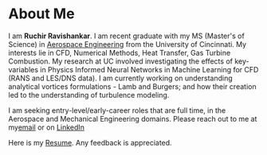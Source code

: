 
<!--[Projects](./another-page.html).-->

# About Me

I am <b>Ruchir Ravishankar</b>. I am recent graduate with my MS (Master's of Science) in <u>Aerospace Engineering</u> from the University of Cincinnati. My interests lie in CFD, Numerical Methods, Heat Transfer, Gas Turbine Combustion. My research at UC involved investigating the effects of key-variables in Physics Informed Neural Networks in Machine Learning for CFD (RANS and LES/DNS data). I am currently working on understanding analytical vortices formulations - Lamb and Burgers; and how their creation led to the understanding of turbulence modeling.

I am seeking entry-level/early-career roles that are full time, in the Aerospace and Mechanical Engineering domains. Please reach out to me at my[email](mailto:ravishankarruchir@gmail.com) or on [LinkedIn](linkedin)

Here is my [Resume](./assets/files/RuchirRavishankar_resume.pdf). Any feedback is appreciated.

<!--## Header 2

> This is a blockquote following a header.
>
> When something is important enough, you do it even if the odds are not in your favor.

***
-->

